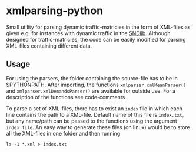 # xmlparsing-python
Small utility for parsing dynamic traffic-matricies in the form of XML-files as given e.g. for instances with dynamic traffic in the [SNDlib](http://sndlib.zib.de/home.action). Although designed for traffic-matricies, the code can be easily modified for parsing XML-files containing different data.

## Usage
For using the parsers, the folder containing the source-file has to be in $PYTHONPATH. After importing, the functions `xmlparser.xmlMeanParser()` and `xmlparser.xmlDemandsParser()` are available for outside use. For a description of the functions see code-comments .

To parse a set of XML-files, there has to exist an `index` file in which each line contains the path to a XML-file. Default name of this file is `index.txt`, but any name/path can be passed to the functions using the argument `index_file`. An easy way to generate these files (on linux) would be to store all the XML-files in one folder and then running
```
ls -1 *.xml > index.txt
```

